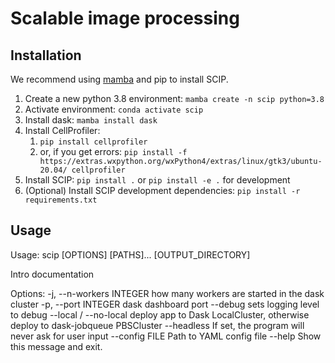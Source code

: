 # Scalable image processing

## Installation

We recommend using [mamba](https://github.com/mamba-org/mamba) and pip to install SCIP. 

1. Create a new python 3.8 environment: `mamba create -n scip python=3.8`
1. Activate environment: `conda activate scip`
1. Install dask: `mamba install dask`
1. Install CellProfiler:
    1. `pip install cellprofiler`
    1. or, if you get errors: `pip install -f https://extras.wxpython.org/wxPython4/extras/linux/gtk3/ubuntu-20.04/ cellprofiler`
1. Install SCIP: `pip install .` or `pip install -e .` for development
1. (Optional) Install SCIP development dependencies: `pip install -r requirements.txt`

## Usage

Usage: scip [OPTIONS] [PATHS]... [OUTPUT_DIRECTORY]

  Intro documentation

Options:
  -j, --n-workers INTEGER  how many workers are started in the dask cluster
  -p, --port INTEGER       dask dashboard port
  --debug                  sets logging level to debug
  --local / --no-local     deploy app to Dask LocalCluster, otherwise deploy
                           to dask-jobqueue PBSCluster
  --headless               If set, the program will never ask for user input
  --config FILE            Path to YAML config file
  --help                   Show this message and exit.
